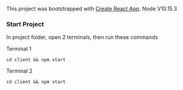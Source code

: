 This project was bootstrapped with [Create React App](https://github.com/facebook/create-react-app).
Node V10.15.3

### Start Project

In project folder, open 2 terminals, then run these commands

Terminal 1

```
cd client && npm start

```

Terminal 2

```
cd client && npm start
```

